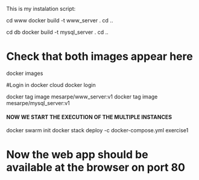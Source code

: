 This is my instalation script:

cd www
docker build -t www_server .
cd ..

cd db
docker build -t mysql_server .
cd ..

# Check that both images appear here
docker images

#Login in docker cloud
docker login


docker tag image mesarpe/www_server:v1
docker tag image mesarpe/mysql_server:v1

#### NOW WE START THE EXECUTION OF THE MULTIPLE INSTANCES
docker swarm init
docker stack deploy -c docker-compose.yml exercise1

# Now the web app should be available at the browser on port 80
